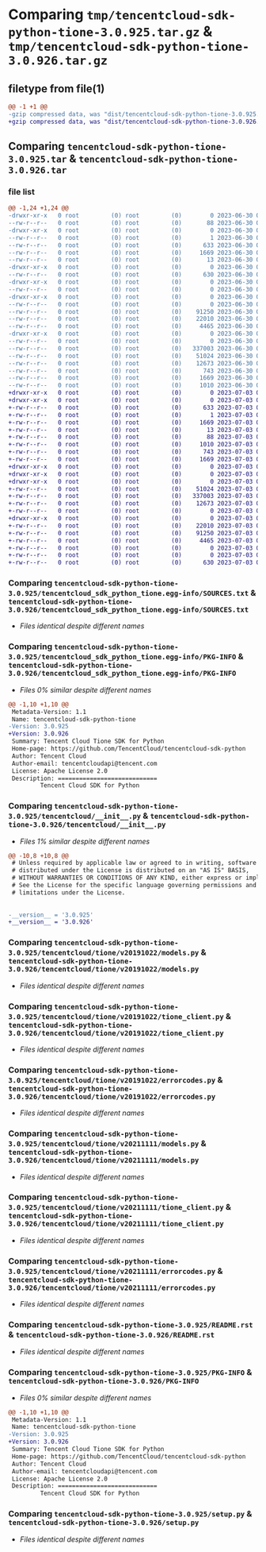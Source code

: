 # Comparing `tmp/tencentcloud-sdk-python-tione-3.0.925.tar.gz` & `tmp/tencentcloud-sdk-python-tione-3.0.926.tar.gz`

## filetype from file(1)

```diff
@@ -1 +1 @@
-gzip compressed data, was "dist/tencentcloud-sdk-python-tione-3.0.925.tar", last modified: Fri Jun 30 02:24:20 2023, max compression
+gzip compressed data, was "dist/tencentcloud-sdk-python-tione-3.0.926.tar", last modified: Mon Jul  3 00:36:37 2023, max compression
```

## Comparing `tencentcloud-sdk-python-tione-3.0.925.tar` & `tencentcloud-sdk-python-tione-3.0.926.tar`

### file list

```diff
@@ -1,24 +1,24 @@
-drwxr-xr-x   0 root         (0) root         (0)        0 2023-06-30 02:24:20.000000 tencentcloud-sdk-python-tione-3.0.925/
--rw-r--r--   0 root         (0) root         (0)       88 2023-06-30 02:24:20.000000 tencentcloud-sdk-python-tione-3.0.925/setup.cfg
-drwxr-xr-x   0 root         (0) root         (0)        0 2023-06-30 02:24:20.000000 tencentcloud-sdk-python-tione-3.0.925/tencentcloud_sdk_python_tione.egg-info/
--rw-r--r--   0 root         (0) root         (0)        1 2023-06-30 02:24:20.000000 tencentcloud-sdk-python-tione-3.0.925/tencentcloud_sdk_python_tione.egg-info/dependency_links.txt
--rw-r--r--   0 root         (0) root         (0)      633 2023-06-30 02:24:20.000000 tencentcloud-sdk-python-tione-3.0.925/tencentcloud_sdk_python_tione.egg-info/SOURCES.txt
--rw-r--r--   0 root         (0) root         (0)     1669 2023-06-30 02:24:20.000000 tencentcloud-sdk-python-tione-3.0.925/tencentcloud_sdk_python_tione.egg-info/PKG-INFO
--rw-r--r--   0 root         (0) root         (0)       13 2023-06-30 02:24:20.000000 tencentcloud-sdk-python-tione-3.0.925/tencentcloud_sdk_python_tione.egg-info/top_level.txt
-drwxr-xr-x   0 root         (0) root         (0)        0 2023-06-30 02:24:20.000000 tencentcloud-sdk-python-tione-3.0.925/tencentcloud/
--rw-r--r--   0 root         (0) root         (0)      630 2023-06-30 02:24:20.000000 tencentcloud-sdk-python-tione-3.0.925/tencentcloud/__init__.py
-drwxr-xr-x   0 root         (0) root         (0)        0 2023-06-30 02:24:20.000000 tencentcloud-sdk-python-tione-3.0.925/tencentcloud/tione/
--rw-r--r--   0 root         (0) root         (0)        0 2023-06-30 02:24:20.000000 tencentcloud-sdk-python-tione-3.0.925/tencentcloud/tione/__init__.py
-drwxr-xr-x   0 root         (0) root         (0)        0 2023-06-30 02:24:20.000000 tencentcloud-sdk-python-tione-3.0.925/tencentcloud/tione/v20191022/
--rw-r--r--   0 root         (0) root         (0)        0 2023-06-30 02:24:20.000000 tencentcloud-sdk-python-tione-3.0.925/tencentcloud/tione/v20191022/__init__.py
--rw-r--r--   0 root         (0) root         (0)    91250 2023-06-30 02:24:20.000000 tencentcloud-sdk-python-tione-3.0.925/tencentcloud/tione/v20191022/models.py
--rw-r--r--   0 root         (0) root         (0)    22010 2023-06-30 02:24:20.000000 tencentcloud-sdk-python-tione-3.0.925/tencentcloud/tione/v20191022/tione_client.py
--rw-r--r--   0 root         (0) root         (0)     4465 2023-06-30 02:24:20.000000 tencentcloud-sdk-python-tione-3.0.925/tencentcloud/tione/v20191022/errorcodes.py
-drwxr-xr-x   0 root         (0) root         (0)        0 2023-06-30 02:24:20.000000 tencentcloud-sdk-python-tione-3.0.925/tencentcloud/tione/v20211111/
--rw-r--r--   0 root         (0) root         (0)        0 2023-06-30 02:24:20.000000 tencentcloud-sdk-python-tione-3.0.925/tencentcloud/tione/v20211111/__init__.py
--rw-r--r--   0 root         (0) root         (0)   337003 2023-06-30 02:24:20.000000 tencentcloud-sdk-python-tione-3.0.925/tencentcloud/tione/v20211111/models.py
--rw-r--r--   0 root         (0) root         (0)    51024 2023-06-30 02:24:20.000000 tencentcloud-sdk-python-tione-3.0.925/tencentcloud/tione/v20211111/tione_client.py
--rw-r--r--   0 root         (0) root         (0)    12673 2023-06-30 02:24:20.000000 tencentcloud-sdk-python-tione-3.0.925/tencentcloud/tione/v20211111/errorcodes.py
--rw-r--r--   0 root         (0) root         (0)      743 2023-06-30 02:24:20.000000 tencentcloud-sdk-python-tione-3.0.925/README.rst
--rw-r--r--   0 root         (0) root         (0)     1669 2023-06-30 02:24:20.000000 tencentcloud-sdk-python-tione-3.0.925/PKG-INFO
--rw-r--r--   0 root         (0) root         (0)     1010 2023-06-30 02:24:20.000000 tencentcloud-sdk-python-tione-3.0.925/setup.py
+drwxr-xr-x   0 root         (0) root         (0)        0 2023-07-03 00:36:37.000000 tencentcloud-sdk-python-tione-3.0.926/
+drwxr-xr-x   0 root         (0) root         (0)        0 2023-07-03 00:36:37.000000 tencentcloud-sdk-python-tione-3.0.926/tencentcloud_sdk_python_tione.egg-info/
+-rw-r--r--   0 root         (0) root         (0)      633 2023-07-03 00:36:37.000000 tencentcloud-sdk-python-tione-3.0.926/tencentcloud_sdk_python_tione.egg-info/SOURCES.txt
+-rw-r--r--   0 root         (0) root         (0)        1 2023-07-03 00:36:37.000000 tencentcloud-sdk-python-tione-3.0.926/tencentcloud_sdk_python_tione.egg-info/dependency_links.txt
+-rw-r--r--   0 root         (0) root         (0)     1669 2023-07-03 00:36:37.000000 tencentcloud-sdk-python-tione-3.0.926/tencentcloud_sdk_python_tione.egg-info/PKG-INFO
+-rw-r--r--   0 root         (0) root         (0)       13 2023-07-03 00:36:37.000000 tencentcloud-sdk-python-tione-3.0.926/tencentcloud_sdk_python_tione.egg-info/top_level.txt
+-rw-r--r--   0 root         (0) root         (0)       88 2023-07-03 00:36:37.000000 tencentcloud-sdk-python-tione-3.0.926/setup.cfg
+-rw-r--r--   0 root         (0) root         (0)     1010 2023-07-03 00:36:37.000000 tencentcloud-sdk-python-tione-3.0.926/setup.py
+-rw-r--r--   0 root         (0) root         (0)      743 2023-07-03 00:36:37.000000 tencentcloud-sdk-python-tione-3.0.926/README.rst
+-rw-r--r--   0 root         (0) root         (0)     1669 2023-07-03 00:36:37.000000 tencentcloud-sdk-python-tione-3.0.926/PKG-INFO
+drwxr-xr-x   0 root         (0) root         (0)        0 2023-07-03 00:36:37.000000 tencentcloud-sdk-python-tione-3.0.926/tencentcloud/
+drwxr-xr-x   0 root         (0) root         (0)        0 2023-07-03 00:36:37.000000 tencentcloud-sdk-python-tione-3.0.926/tencentcloud/tione/
+drwxr-xr-x   0 root         (0) root         (0)        0 2023-07-03 00:36:37.000000 tencentcloud-sdk-python-tione-3.0.926/tencentcloud/tione/v20211111/
+-rw-r--r--   0 root         (0) root         (0)    51024 2023-07-03 00:36:37.000000 tencentcloud-sdk-python-tione-3.0.926/tencentcloud/tione/v20211111/tione_client.py
+-rw-r--r--   0 root         (0) root         (0)   337003 2023-07-03 00:36:37.000000 tencentcloud-sdk-python-tione-3.0.926/tencentcloud/tione/v20211111/models.py
+-rw-r--r--   0 root         (0) root         (0)    12673 2023-07-03 00:36:37.000000 tencentcloud-sdk-python-tione-3.0.926/tencentcloud/tione/v20211111/errorcodes.py
+-rw-r--r--   0 root         (0) root         (0)        0 2023-07-03 00:36:37.000000 tencentcloud-sdk-python-tione-3.0.926/tencentcloud/tione/v20211111/__init__.py
+drwxr-xr-x   0 root         (0) root         (0)        0 2023-07-03 00:36:37.000000 tencentcloud-sdk-python-tione-3.0.926/tencentcloud/tione/v20191022/
+-rw-r--r--   0 root         (0) root         (0)    22010 2023-07-03 00:36:37.000000 tencentcloud-sdk-python-tione-3.0.926/tencentcloud/tione/v20191022/tione_client.py
+-rw-r--r--   0 root         (0) root         (0)    91250 2023-07-03 00:36:37.000000 tencentcloud-sdk-python-tione-3.0.926/tencentcloud/tione/v20191022/models.py
+-rw-r--r--   0 root         (0) root         (0)     4465 2023-07-03 00:36:37.000000 tencentcloud-sdk-python-tione-3.0.926/tencentcloud/tione/v20191022/errorcodes.py
+-rw-r--r--   0 root         (0) root         (0)        0 2023-07-03 00:36:37.000000 tencentcloud-sdk-python-tione-3.0.926/tencentcloud/tione/v20191022/__init__.py
+-rw-r--r--   0 root         (0) root         (0)        0 2023-07-03 00:36:37.000000 tencentcloud-sdk-python-tione-3.0.926/tencentcloud/tione/__init__.py
+-rw-r--r--   0 root         (0) root         (0)      630 2023-07-03 00:36:37.000000 tencentcloud-sdk-python-tione-3.0.926/tencentcloud/__init__.py
```

### Comparing `tencentcloud-sdk-python-tione-3.0.925/tencentcloud_sdk_python_tione.egg-info/SOURCES.txt` & `tencentcloud-sdk-python-tione-3.0.926/tencentcloud_sdk_python_tione.egg-info/SOURCES.txt`

 * *Files identical despite different names*

### Comparing `tencentcloud-sdk-python-tione-3.0.925/tencentcloud_sdk_python_tione.egg-info/PKG-INFO` & `tencentcloud-sdk-python-tione-3.0.926/tencentcloud_sdk_python_tione.egg-info/PKG-INFO`

 * *Files 0% similar despite different names*

```diff
@@ -1,10 +1,10 @@
 Metadata-Version: 1.1
 Name: tencentcloud-sdk-python-tione
-Version: 3.0.925
+Version: 3.0.926
 Summary: Tencent Cloud Tione SDK for Python
 Home-page: https://github.com/TencentCloud/tencentcloud-sdk-python
 Author: Tencent Cloud
 Author-email: tencentcloudapi@tencent.com
 License: Apache License 2.0
 Description: ============================
         Tencent Cloud SDK for Python
```

### Comparing `tencentcloud-sdk-python-tione-3.0.925/tencentcloud/__init__.py` & `tencentcloud-sdk-python-tione-3.0.926/tencentcloud/__init__.py`

 * *Files 1% similar despite different names*

```diff
@@ -10,8 +10,8 @@
 # Unless required by applicable law or agreed to in writing, software
 # distributed under the License is distributed on an "AS IS" BASIS,
 # WITHOUT WARRANTIES OR CONDITIONS OF ANY KIND, either express or implied.
 # See the License for the specific language governing permissions and
 # limitations under the License.
 
 
-__version__ = '3.0.925'
+__version__ = '3.0.926'
```

### Comparing `tencentcloud-sdk-python-tione-3.0.925/tencentcloud/tione/v20191022/models.py` & `tencentcloud-sdk-python-tione-3.0.926/tencentcloud/tione/v20191022/models.py`

 * *Files identical despite different names*

### Comparing `tencentcloud-sdk-python-tione-3.0.925/tencentcloud/tione/v20191022/tione_client.py` & `tencentcloud-sdk-python-tione-3.0.926/tencentcloud/tione/v20191022/tione_client.py`

 * *Files identical despite different names*

### Comparing `tencentcloud-sdk-python-tione-3.0.925/tencentcloud/tione/v20191022/errorcodes.py` & `tencentcloud-sdk-python-tione-3.0.926/tencentcloud/tione/v20191022/errorcodes.py`

 * *Files identical despite different names*

### Comparing `tencentcloud-sdk-python-tione-3.0.925/tencentcloud/tione/v20211111/models.py` & `tencentcloud-sdk-python-tione-3.0.926/tencentcloud/tione/v20211111/models.py`

 * *Files identical despite different names*

### Comparing `tencentcloud-sdk-python-tione-3.0.925/tencentcloud/tione/v20211111/tione_client.py` & `tencentcloud-sdk-python-tione-3.0.926/tencentcloud/tione/v20211111/tione_client.py`

 * *Files identical despite different names*

### Comparing `tencentcloud-sdk-python-tione-3.0.925/tencentcloud/tione/v20211111/errorcodes.py` & `tencentcloud-sdk-python-tione-3.0.926/tencentcloud/tione/v20211111/errorcodes.py`

 * *Files identical despite different names*

### Comparing `tencentcloud-sdk-python-tione-3.0.925/README.rst` & `tencentcloud-sdk-python-tione-3.0.926/README.rst`

 * *Files identical despite different names*

### Comparing `tencentcloud-sdk-python-tione-3.0.925/PKG-INFO` & `tencentcloud-sdk-python-tione-3.0.926/PKG-INFO`

 * *Files 0% similar despite different names*

```diff
@@ -1,10 +1,10 @@
 Metadata-Version: 1.1
 Name: tencentcloud-sdk-python-tione
-Version: 3.0.925
+Version: 3.0.926
 Summary: Tencent Cloud Tione SDK for Python
 Home-page: https://github.com/TencentCloud/tencentcloud-sdk-python
 Author: Tencent Cloud
 Author-email: tencentcloudapi@tencent.com
 License: Apache License 2.0
 Description: ============================
         Tencent Cloud SDK for Python
```

### Comparing `tencentcloud-sdk-python-tione-3.0.925/setup.py` & `tencentcloud-sdk-python-tione-3.0.926/setup.py`

 * *Files identical despite different names*

